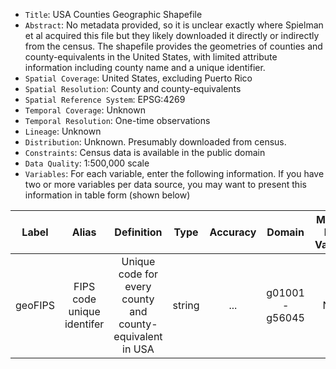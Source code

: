 - `Title`: USA Counties Geographic Shapefile
- `Abstract`: No metadata provided, so it is unclear exactly where Spielman et al acquired this file but they likely downloaded it directly or indirectly from the census. The shapefile provides the geometries of counties and county-equivalents in the United States, with limited attribute information including county name and a unique identifier.
- `Spatial Coverage`: United States, excluding Puerto Rico
- `Spatial Resolution`: County and county-equivalents
- `Spatial Reference System`: EPSG:4269
- `Temporal Coverage`: Unknown
- `Temporal Resolution`: One-time observations
- `Lineage`: Unknown
- `Distribution`: Unknown. Presumably downloaded from census.
- `Constraints`: Census data is available in the public domain
- `Data Quality`: 1:500,000 scale
- `Variables`: For each variable, enter the following information. If you have two or more variables per data source, you may want to present this information in table form (shown below)

| Label | Alias | Definition | Type | Accuracy | Domain | Missing Data Value(s) | Missing Data Frequency |
| :--: | :--: | :--: | :--: | :--: | :--: | :--: | :--: |
| geoFIPS | FIPS code unique identifer | Unique code for every county and county-equivalent in USA | string | ... | g01001 - g56045 | None | 0 |
